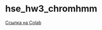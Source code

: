 # hse_hw3_chromhmm
 [Ссылка на Colab](https://colab.research.google.com/drive/13ykNGSVjeX2dN_2xc_9P-kEOhM4_X_WT?usp=sharing)
